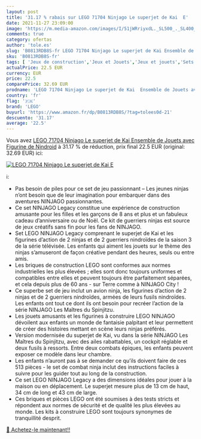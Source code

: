```yaml
---
layout: post
title: '31.17 % rabais sur LEGO 71704 Ninjago Le superjet de Kai  E'
date: 2021-11-27 23:09:00
image: 'https://m.media-amazon.com/images/I/51jWRriyxdL._SL500_._SL400_.jpg'
comments: true
category: ofertas
author: 'tole.es'
slug: 'B0813RDB8S-fr LEGO 71704 Ninjago Le superjet de Kai Ensemble de Jouets...'
sku: 'B0813RDB8S-fr'
tags: [ 'Jeux de construction','Jeux et Jouets','Jeux et jouets','Sets de jeux de construction','lego', ]
actualPrice: 22.5 EUR
currency: EUR
price: 22.5
comparePrice: 32.69 EUR
prodname: 'LEGO 71704 Ninjago Le superjet de Kai  Ensemble de Jouets avec Figurine de Nindroid'
country: 'fr'
flag: '🇫🇷'
brand: 'LEGO'
buyurl: 'https://www.amazon.fr/dp/B0813RDB8S/?tag=tolees0d-21'
descuento: '31.17'
average: '22.5'
---
```


Vous avez [LEGO 71704 Ninjago Le superjet de Kai  Ensemble de Jouets avec Figurine de Nindroid](https://www.amazon.fr/dp/B0813RDB8S/?tag=tolees0d-21)  à  31.17 % de réduction, prix final  22.5 EUR (original: 32.69 EUR) ici:

[![LEGO 71704 Ninjago Le superjet de Kai  E](https://m.media-amazon.com/images/I/51jWRriyxdL._SL500_._SL400_.jpg)](https://www.amazon.fr/dp/B0813RDB8S/?tag=tolees0d-21)

ℹ️:

- Pas besoin de piles pour ce set de jeu passionnant – Les jeunes ninjas n’ont besoin que de leur imagination pour embarquer dans des aventures NINJAGO passionnantes.
- Ce set NINJAGO Legacy constitue une expérience de construction amusante pour les filles et les garçons de 8 ans et plus et un fabuleux cadeau d’anniversaire ou de Noël. Ce kit de guerriers ninjas est source de jeux créatifs sans fin pour les fans de NINJAGO.
- Set LEGO NINJAGO Legacy comprenant le superjet de Kai et les figurines d’action de 2 ninjas et de 2 guerriers nindroïdes de la saison 3 de la série télévisée. Les enfants qui aiment les jouets sur le thème des ninjas s’amuseront de façon créative pendant des heures, seuls ou entre amis.
- Les briques de construction LEGO sont conformes aux normes industrielles les plus élevées ; elles sont donc toujours uniformes et compatibles entre elles et peuvent toujours être parfaitement séparées, et cela depuis plus de 60 ans - sur Terre comme à NINJAGO City !
- Ce superbe set de jeu inclut un avion ninja, les figurines d’action de 2 ninjas et de 2 guerriers nindroïdes, armées de leurs fusils nindroïdes. Les enfants ont tout ce dont ils ont besoin pour recréer l’action de la série NINJAGO Les Maîtres du Spinjitzu.
- Les jouets amusants et les figurines à construire LEGO NINJAGO dévoilent aux enfants un monde de fantaisie palpitant et leur permettent de créer des histoires mettant en scène leurs ninjas préférés.
- Version modernisée du superjet de Kai, vu dans la série NINJAGO Les Maîtres du Spinjitzu, avec des ailes rabattables, un cockpit réglable et deux fusils à ressorts. Entre deux combats épiques, les enfants peuvent exposer ce modèle dans leur chambre.
- Les enfants n’auront pas à se demander ce qu’ils doivent faire de ces 513 pièces - le set de combat ninja inclut des instructions faciles à suivre pour les guider tout au long de la construction.
- Ce set LEGO NINJAGO Legacy a des dimensions idéales pour jouer à la maison ou en déplacement. Le superjet mesure plus de 13 cm de haut, 34 cm de long et 43 cm de large.
- Ces briques et pièces LEGO ont été soumises à des tests stricts et répondent aux normes de sécurité et de qualité les plus élevées au monde. Les kits à construire LEGO sont toujours synonymes de tranquillité desprit.

[🛒 Achetez-le maintenant!!](https://www.amazon.fr/dp/B0813RDB8S/?tag=tolees0d-21)
